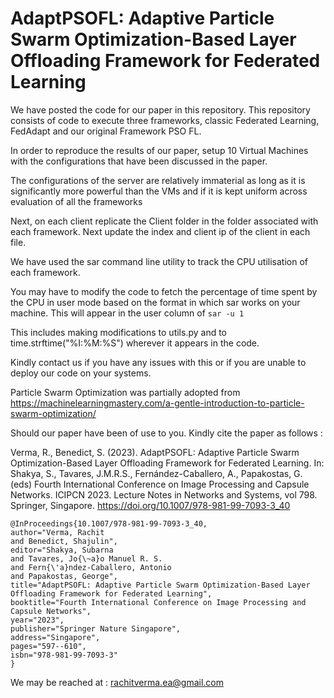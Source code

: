 # AdaptPSOFL: Adaptive Particle Swarm Optimization-Based Layer Offloading Framework for Federated Learning

We have posted the code for our paper in this repository. This repository consists of code to execute three frameworks, 
classic Federated Learning, FedAdapt and our original Framework PSO FL. 

In order to reproduce the results of our paper, setup 10
Virtual Machines with the configurations that have been discussed in the paper. 

The configurations of the server are relatively immaterial as long as it is significantly more powerful than the VMs and if it is kept uniform across evaluation of all the 
frameworks

Next, on each client replicate the Client folder in the folder associated with each framework. Next update the index and client ip
of the client in each file. 

We have used the sar command line utility to track the CPU utilisation of each framework. 

You may have to modify the code to fetch the percentage of time spent by the CPU in user mode based on the format in which sar works on your 
machine. This will appear in the user column of ```sar -u 1 ```

This includes making modifications to utils.py and to time.strftime("%I:%M:%S") wherever it appears in the code. 

Kindly contact us if you have any issues with this or if you are unable to deploy our code on your systems. 

Particle Swarm Optimization was partially adopted from https://machinelearningmastery.com/a-gentle-introduction-to-particle-swarm-optimization/

Should our paper have been of use to you. Kindly cite the paper as follows : 

Verma, R., Benedict, S. (2023). AdaptPSOFL: Adaptive Particle Swarm Optimization-Based Layer Offloading Framework for Federated Learning. In: Shakya, S., Tavares, J.M.R.S., Fernández-Caballero, A., Papakostas, G. (eds) Fourth International Conference on Image Processing and Capsule Networks. ICIPCN 2023. Lecture Notes in Networks and Systems, vol 798. Springer, Singapore. https://doi.org/10.1007/978-981-99-7093-3_40
```
@InProceedings{10.1007/978-981-99-7093-3_40,
author="Verma, Rachit
and Benedict, Shajulin",
editor="Shakya, Subarna
and Tavares, Jo{\~a}o Manuel R. S.
and Fern{\'a}ndez-Caballero, Antonio
and Papakostas, George",
title="AdaptPSOFL: Adaptive Particle Swarm Optimization-Based Layer Offloading Framework for Federated Learning",
booktitle="Fourth International Conference on Image Processing and Capsule Networks",
year="2023",
publisher="Springer Nature Singapore",
address="Singapore",
pages="597--610",
isbn="978-981-99-7093-3"
}

```

We may be reached at : 
rachitverma.ea@gmail.com
